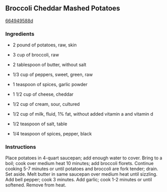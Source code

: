 ## Broccoli Cheddar Mashed Potatoes

[664949588d](http://www.landolakes.com/recipe/4050/broccoli-cheddar-mashed-potatoes)

### Ingredients

 - 2 pound of potatoes, raw, skin

 - 3 cup of broccoli, raw

 - 2 tablespoon of butter, without salt

 - 1/3 cup of peppers, sweet, green, raw

 - 1 teaspoon of spices, garlic powder

 - 1 1/2 cup of cheese, cheddar

 - 1/2 cup of cream, sour, cultured

 - 1/2 cup of milk, fluid, 1% fat, without added vitamin a and vitamin d

 - 1/2 teaspoon of salt, table

 - 1/4 teaspoon of spices, pepper, black

### Instructions

Place potatoes in 4-quart saucepan; add enough water to cover. Bring to a boil; cook over medium heat 10 minutes; add broccoli florets. Continue cooking 5-7 minutes or until potatoes and broccoli are fork tender; drain. Set aside. Melt butter in same saucepan over medium heat until sizzling. Add bell pepper; cook 3 minutes. Add garlic; cook 1-2 minutes or until softened. Remove from heat.